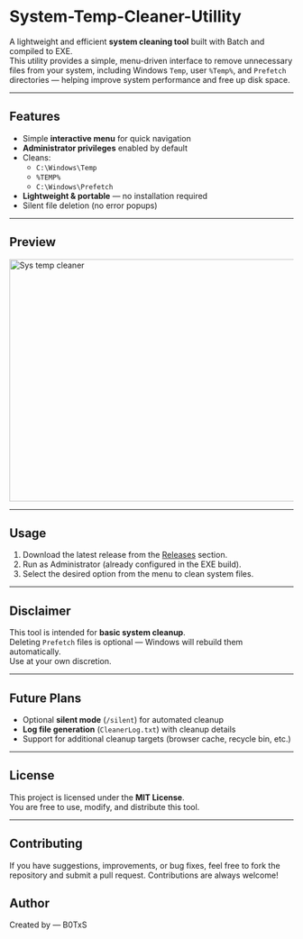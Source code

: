 # System-Temp-Cleaner-Utillity

A lightweight and efficient **system cleaning tool** built with Batch and compiled to EXE.  
This utility provides a simple, menu-driven interface to remove unnecessary files from your system, including Windows `Temp`, user `%Temp%`, and `Prefetch` directories — helping improve system performance and free up disk space.

---

##  Features
- Simple **interactive menu** for quick navigation  
- **Administrator privileges** enabled by default  
- Cleans:
  - `C:\Windows\Temp`
  - `%TEMP%`
  - `C:\Windows\Prefetch`
- **Lightweight & portable** — no installation required  
- Silent file deletion (no error popups)  

---

##  Preview
<img width="561" height="430" alt="Sys temp cleaner" src="https://github.com/user-attachments/assets/e2a8349a-d4a6-4320-bf2a-b37273b6291b" />


---

##  Usage
1. Download the latest release from the [Releases](../../releases) section.  
2. Run as Administrator (already configured in the EXE build).  
3. Select the desired option from the menu to clean system files.  

---

##  Disclaimer
This tool is intended for **basic system cleanup**.  
Deleting `Prefetch` files is optional — Windows will rebuild them automatically.  
Use at your own discretion.  

---

##  Future Plans
- Optional **silent mode** (`/silent`) for automated cleanup  
- **Log file generation** (`CleanerLog.txt`) with cleanup details  
- Support for additional cleanup targets (browser cache, recycle bin, etc.)  

---

##  License
This project is licensed under the **MIT License**.  
You are free to use, modify, and distribute this tool.  

---

## Contributing

If you have suggestions, improvements, or bug fixes, feel free to fork the repository and submit a pull request. Contributions are always welcome!

## Author

Created by — B0TxS




